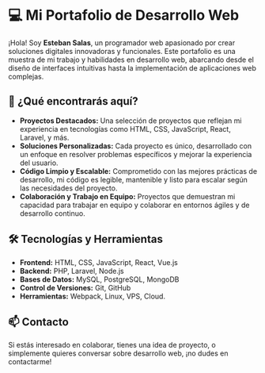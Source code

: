 # 💻 **Mi Portafolio de Desarrollo Web**

¡Hola! Soy __Esteban Salas__, un programador web apasionado por crear soluciones digitales innovadoras y funcionales. Este portafolio es una muestra de mi trabajo y habilidades en desarrollo web, abarcando desde el diseño de interfaces intuitivas hasta la implementación de aplicaciones web complejas.

## 🚀 **¿Qué encontrarás aquí?**

- **Proyectos Destacados:** Una selección de proyectos que reflejan mi experiencia en tecnologías como HTML, CSS, JavaScript, React, Laravel, y más.
- **Soluciones Personalizadas:** Cada proyecto es único, desarrollado con un enfoque en resolver problemas específicos y mejorar la experiencia del usuario.
- **Código Limpio y Escalable:** Comprometido con las mejores prácticas de desarrollo, mi código es legible, mantenible y listo para escalar según las necesidades del proyecto.
- **Colaboración y Trabajo en Equipo:** Proyectos que demuestran mi capacidad para trabajar en equipo y colaborar en entornos ágiles y de desarrollo continuo.

## 🛠️ **Tecnologías y Herramientas**

- **Frontend:** HTML, CSS, JavaScript, React, Vue.js
- **Backend:** PHP, Laravel, Node.js
- **Bases de Datos:** MySQL, PostgreSQL, MongoDB
- **Control de Versiones:** Git, GitHub
- **Herramientas:** Webpack, Linux, VPS, Cloud.

## 📫 **Contacto**

Si estás interesado en colaborar, tienes una idea de proyecto, o simplemente quieres conversar sobre desarrollo web, ¡no dudes en contactarme!
